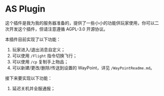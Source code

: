 # AS Plugin

这个插件是我为我的服务器准备的，提供了一些小小的功能供玩家使用，你可以二次开发这个插件，但请注意遵循 AGPL-3.0 开源协议。

本插件目前实现了以下功能：

1. 玩家进入/退出消息自定义；
2. 可以使用 `/Flight` 指令切换飞行；
3. 可以使用 `/cp` 复制手上物品；
4. 可以新建/更改/删除/传送到设置的 WayPoint，详见 `/WayPointReadme.md`。

接下来要实现以下功能：

1. 延迟关机并全服通报；
